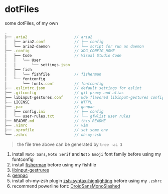 # dotFiles

some dotFiles, of my own

```js
.
├── .aria2                     // aria2
│   ├── aria2.conf             // ├── config
│   └── aria2-daemon           // └── script for run as daemon
├── .config                    // XDG_CONFIG_HOME
│   ├── Code                   // Visual Studio Code
│   │   └── User
│   │       └── settings.json
│   ├── fish
│   │   └── fishfile           // fisherman
│   └── fontconfig
│       └── fonts.conf         // fontconfig
├── .eslintrc.json             // default settings for eslint
├── .gitconfig                 // git proxy and alias
├── libinput-gestures.conf     // kde flavored libinput-gestures config
├── LICENSE                    // WTFPL
├── .pac                       // genpac
│   ├── config.ini             // ├── config
│   └── user-rules.txt         // └── gfwlist user rules
├── README.md                  // this README
├── .vimrc                     // vim
├── .xprofile                  // set some env
└── .zshrc                     // oh-my-zsh
```

> the file tree above can be generated by `tree -aL 3`

1. install `Noto Sans`, `Noto Serif` and `Noto Emoji` font family before using my fontconfig
2. install [fisherman](https://github.com/fisherman/fisherman) before using my fishfile
3. [libinput-gestrures](https://github.com/bulletmark/libinput-gestures)
4. [genpac](https://github.com/JinnLynn/genpac)
5. install oh-my-zsh plugin [zsh-syntax-hignlighting](https://github.com/zsh-users/zsh-syntax-highlighting) before using my `.zshrc`
6. recommend powerline font: [DroidSansMonoSlashed](https://github.com/powerline/fonts/tree/master/DroidSansMonoSlashed)
